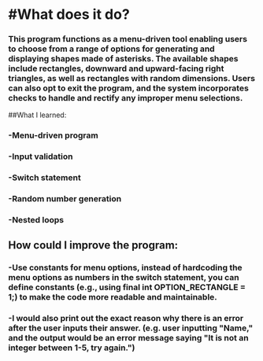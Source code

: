 # #What does it do?

### This program functions as a menu-driven tool enabling users to choose from a range of options for generating and displaying shapes made of asterisks. The available shapes include rectangles, downward and upward-facing right triangles, as well as rectangles with random dimensions. Users can also opt to exit the program, and the system incorporates checks to handle and rectify any improper menu selections.

##What I learned:

### -Menu-driven program
### -Input validation
### -Switch statement
### -Random number generation
### -Nested loops

## How could I improve the program:

### -Use constants for menu options, instead of hardcoding the menu options as numbers in the switch statement, you can define constants (e.g., using final int OPTION_RECTANGLE = 1;) to make the code more readable and maintainable.
### -I would also print out the exact reason why there is an error after the user inputs their answer. (e.g. user inputting "Name," and the output would be an error message saying "It is not an integer between 1-5, try again.")
